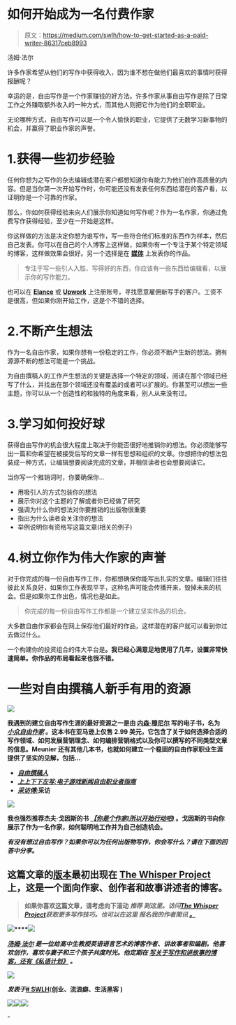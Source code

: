 # 如何开始成为一名付费作家

> 原文：<https://medium.com/swlh/how-to-get-started-as-a-paid-writer-86317ceb8993>

汤姆·法尔

许多作家希望从他们的写作中获得收入，因为谁不想在做他们最喜欢的事情时获得报酬呢？

幸运的是，自由写作是一个作家赚钱的好方法。许多作家从事自由写作是除了日常工作之外赚取额外收入的一种方式，而其他人则把它作为他们的全职职业。

无论哪种方式，自由写作可以是一个令人愉快的职业，它提供了无数学习新事物的机会，并赢得了职业作家的声誉。

# 1.获得一些初步经验

任何你想为之写作的杂志编辑或潜在客户都想知道你有能力为他们创作高质量的内容。但是当你第一次开始写作时，你可能还没有发表任何东西给潜在的客户看，以证明你是一个可靠的作家。

那么，你如何获得经验来向人们展示你知道如何写作呢？作为一名作家，你通过免费写作获得经验，至少在一开始是这样。

你这样做的方法是决定你想为谁写作，写一些符合他们标准的东西作为样本，然后自己发表。你可以在自己的个人博客上这样做，如果你有一个专注于某个特定领域的博客，这样做效果会很好。另一个选择是在 [**媒体**](/) 上发表你的作品。

> 专注于写一些引人入胜、写得好的东西，你应该有一些东西给编辑看，以展示你的写作能力。

也可以在 [**Elance**](http://elance.com/) 或 [**Upwork**](http://upwork.com/) 上注册账号，寻找愿意雇佣新写手的客户。工资不是很高，但如果你刚开始工作，这是个不错的选择。

# 2.不断产生想法

作为一名自由作家，如果你想有一份稳定的工作，你必须不断产生新的想法。拥有源源不断的想法可能是一个挑战。

为自由撰稿人的工作产生想法的关键是选择一个特定的领域，阅读在那个领域已经写了什么，并找出在那个领域还没有覆盖的或者可以扩展的。你甚至可以想出一些主题，你可以从一个创造性的和独特的角度来看，别人从来没有过。

# 3.学习如何投好球

获得自由写作的机会很大程度上取决于你能否很好地推销你的想法。你必须能够写出一篇和你希望在被接受后写的文章一样有思想和组织的文章。你想把你的想法包装成一种方式，让编辑想要阅读完成的文章，并相信读者也会想要阅读它。

当你写一个推销词时，你要确保你…

*   用吸引人的方式包装你的想法
*   展示你对这个主题的了解或者你已经做了研究
*   强调为什么你的想法对你要推销的出版物很重要
*   指出为什么读者会关注你的想法
*   举例说明你有资格写这篇文章(相关的例子)

# 4.树立你作为伟大作家的声誉

对于你完成的每一份自由写作工作，你都想确保你能写出扎实的文章。编辑们往往彼此关系良好，如果你工作表现平平，这种名声可能会传播开来，毁掉未来的机会。但是如果你工作出色，情况也是如此。

> 你完成的每一份自由写作工作都是一个建立坚实作品的机会。

大多数自由作家都会在网上保存他们最好的作品，这样潜在的客户就可以看到你过去做过什么。

一个构建你的投资组合的伟大平台是[](http://contently.com/)**。我已经心满意足地使用了几年，设置非常快速简单。你作品的布局看起来也很不错。**

# **一些对自由撰稿人新手有用的资源**

**[![](img/3355fa52009cd427f3c2b3116c8a6210.png)](http://www.amazon.com/gp/product/B010QT2QXI/ref=as_li_qf_sp_asin_il_tl?ie=UTF8&camp=1789&creative=9325&creativeASIN=B010QT2QXI&linkCode=as2&tag=tofa01-20&linkId=6WGYXFWSNZZEKY4H)**

**我遇到的建立自由写作生涯的最好资源之一是由 [**内森·穆尼尔**](http://nathanmeunier.com/) 写的电子书，名为 [***小众自由作家***](http://www.amazon.com/gp/product/B010QT2QXI/ref=as_li_qf_sp_asin_il_tl?ie=UTF8&camp=1789&creative=9325&creativeASIN=B010QT2QXI&linkCode=as2&tag=tofa01-20&linkId=6WGYXFWSNZZEKY4H) 。这本书在亚马逊上仅售 2.99 美元，它包含了关于如何选择合适的写作领域、如何发展营销理念、如何编排营销格式以及你可以撰写的不同类型文章的信息。Meunier 还有其他几本书，也就如何建立一个稳固的自由作家职业生涯提供了坚实的见解，包括…**

*   **[*自由撰稿人*](http://www.amazon.com/gp/product/B00K0JQU1E/ref=as_li_qf_sp_asin_il_tl?ie=UTF8&camp=1789&creative=9325&creativeASIN=B00K0JQU1E&linkCode=as2&tag=tofa01-20&linkId=IZ52D5UPLC2OB5JT)**
*   **[*上上下下左写:电子游戏新闻自由职业者指南*](http://www.amazon.com/gp/product/0989533506/ref=as_li_qf_sp_asin_il_tl?ie=UTF8&camp=1789&creative=9325&creativeASIN=0989533506&linkCode=as2&tag=tofa01-20&linkId=I3ID2Q3QUR7WECXX)**
*   **[*采访傅:*](http://www.amazon.com/gp/product/0989533514/ref=as_li_qf_sp_asin_il_tl?ie=UTF8&camp=1789&creative=9325&creativeASIN=0989533514&linkCode=as2&tag=tofa01-20&linkId=36UWZ3M5H3VN5PN5)采访**

**[![](img/843fcec8205e5003a84808dc0242ca46.png)](http://www.amazon.com/gp/product/0990378500/ref=as_li_qf_sp_asin_il_tl?ie=UTF8&camp=1789&creative=9325&creativeASIN=0990378500&linkCode=as2&tag=tofa01-20&linkId=VOPAOSYRYRJVKSBR)**

**我也强烈推荐杰夫·戈因斯的书 [***【你是个作家(所以开始行动吧)***](http://www.amazon.com/gp/product/0990378500/ref=as_li_qf_sp_asin_il_tl?ie=UTF8&camp=1789&creative=9325&creativeASIN=0990378500&linkCode=as2&tag=tofa01-20&linkId=VOPAOSYRYRJVKSBR) 。戈因斯的书向你展示了作为一名作家，如何聪明地工作并为自己创造机会。**

*****有没有想过自由写作？如果你可以为任何出版物写作，你会写什么？请在下面的回答中分享。*****

## **这篇文章的[版本](http://whisperproject.net/2015/08/freelance-writing.html)最初出现在 [The Whisper Project](http://whisperproject.net) 上，这是一个面向作家、创作者和故事讲述者的博客。**

> **如果你喜欢这篇文章，请考虑向下滚动 ***推荐*** *到这里。访问*[***The Whisper Project***](http://whisperproject.net)*获取更多写作技巧。也可以在这里* *报名我的作者简讯* [***。***](http://eepurl.com/bq2hX9)**

**[![](img/0da4f29c6ecd003eaa125b107d9b5377.png)](http://twitter.com/farrtom)****[![](img/8dada0741cb0fcbea94f3e5665ba0a0d.png)](https://medium.com/@farrtom)**

**[***汤姆·法尔***](http://whisperproject.net) *是一位给高中生教授英语语言艺术的博客作者、讲故事者和编剧。他喜欢创作，喜欢与妻子和三个孩子共度时光。他定期在* [***写关于写作和讲故事的博客，还有《私语计划》***](http://whisperproject.net) *。***

**![](img/c1192ebad88d6b1fc6ae1d6a2bc61154.png)**

***发表于*[**# SWLH**](https://medium.com/swlh)**(**创业、流浪癖、生活黑客 **)****

**[![](img/de26c089e79a3a2a25d2b750ff6db50f.png)](http://supply.us9.list-manage.com/subscribe?u=310af6eb2240d299c7032ef6c&id=d28d8861ad)****[![](img/f47a578114e0a96bdfabc3a5400688d5.png)](https://medium.com/swlh)****[![](img/c1351daa9c4f0c8ac516addb60c82f6b.png)](https://twitter.com/swlh_)**

**-**